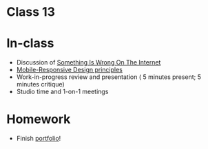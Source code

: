 # Class 13 

# In-class
* Discussion of [Something Is Wrong On The Internet](https://medium.com/@jamesbridle/something-is-wrong-on-the-internet-c39c471271d2)  
* [Mobile-Responsive Design principles](../../slides/responsive_design.pdf)
* Work-in-progress review and presentation ( 5 minutes present; 5 minutes critique)
* Studio time and 1-on-1 meetings

# Homework
* Finish [portfolio](../../projects/portfolio.md)!
